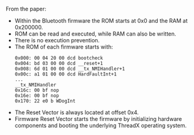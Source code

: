 From the paper:

- Within the Bluetooth firmware the ROM starts at 0x0 and the RAM at 0x200000. 
- ROM can be read and executed, while RAM can also be written.
- There is no execution prevention. 
- The ROM of each firmware starts with: 
  ```
  0x000: 00 04 20 00 dcd bootcheck
  0x004: bd 03 00 00 dcd __reset+1
  0x008: 6d 01 00 00 dcd __tx_NMIHandler+1
  0x00c: a1 01 00 00 dcd HardFaultInt+1
  ...
  __tx_NMIHandler
  0x16c: 00 bf nop
  0x16e: 00 bf nop
  0x170: 22 e0 b WDogInt
  ```
- The Reset Vector is always located at offset 0x4. 
- Firmware Reset Vector starts the firmware by initializing hardware components and booting the underlying ThreadX operating system. 
